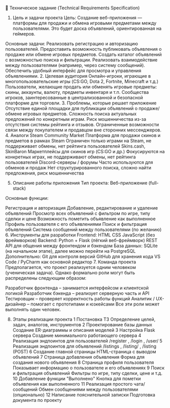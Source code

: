 📄 Техническое задание (Technical Requirements Specification)
1. Цель и задачи проекта
Цель:
Создание веб-приложения — платформы для продажи и обмена игровыми предметами между пользователями. Это будет доска объявлений, ориентированная на геймеров.

Основные задачи:
Реализовать регистрацию и авторизацию пользователей.
Предоставить возможность публиковать объявления о продаже или обмене игровых предметов.
Создать каталог объявлений с возможностью поиска и фильтрации.
Реализовать взаимодействие между пользователями (например, через систему сообщений).
Обеспечить удобный интерфейс для просмотра и управления объявлениями.
2. Целевая аудитория
Онлайн-игроки, играющие в многопользовательские игры (CS:GO, Dota 2, Fortnite, Minecraft и т.д.)
Пользователи, желающие продать или обменять игровые предметы: скины, аккаунты, валюту, предметы инвентаря и т.п.
Сообщества игроков, заинтересованные в централизованной и безопасной платформе для торговли.
3. Проблемы, которые решает приложение
Отсутствие единой площадки для публикации объявлений о продаже/обмене игровых предметов.
Сложность поиска актуальных предложений по конкретным играм.
Риск мошенничества из-за отсутствия системы рейтинга и отзывов.
Ограниченные возможности связи между покупателем и продавцом вне сторонних мессенджеров.
4. Аналоги
Steam Community Market
Платформа для продажи скинов и предметов в рамках Steam
Ограничен только играми на Steam, не поддерживает обмены, нет рейтинга пользователей
Skins.cash, SkinBaron
Маркетплейсы для скинов игр (CS:GO и др.)
Фокусируются на конкретных играх, не поддерживают обмены, нет рейтинга пользователей
Discord-серверы / форумы
Часто используются для обменов и продаж
Нет структурированного поиска, сложно найти предложения, риск мошенничества

5. Описание работы приложения
Тип проекта: Веб-приложение (full-stack)

Основные функции:

Регистрация и авторизация
Добавление, редактирование и удаление объявлений
Просмотр всех объявлений с фильтром по игре, типу сделки и цене
Возможность пометить объявление как выполненное
Профиль пользователя с его объявлениями
Поиск и фильтрация объявлений
Система сообщений между пользователями (по желанию)
6. Инструменты для разработки
Frontend:
HTML
CSS
JavaScript (без фреймворков)
Backend:
Python + Flask (лёгкий веб-фреймворк)
REST API для общения между фронтендом и бэкендом
База данных:
SQLite (на начальном этапе), далее можно перейти на PostgreSQL
Дополнительно:
Git для контроля версий
GitHub для хранения кода
VS Code / PyCharm как основной редактор
7. Команда проекта
Предполагается, что проект реализуется одним человеком (ученическая задача). Однако формально роли могут быть распределены следующим образом:

Разработчик фронтенда – занимается интерфейсом и клиентской логикой
Разработчик бэкенда – реализует серверную часть и API
Тестировщик – проверяет корректность работы функций
Аналитик / UX-дизайнер – помогает с прототипами и юзкейсами
Все эти роли может выполнять один человек. 

8. Этапы реализации проекта
1
Постановка ТЗ
Определение целей, задач, аналогов, инструментов
2
Проектирование базы данных
Создание ER-диаграммы и описания моделей
3
Настройка Flask сервера
Создание минимального работающего сервера
4
Реализация эндпоинтов для пользователей
/register
,
/login
,
/user/<id>
5
Реализация эндпоинтов для объявлений
/listings
,
/listing/<id>
,
/listing
(POST)
6
Создание главной страницы
HTML-страница с выводом объявлений
7
Страница добавления объявления
Форма для создания нового объявления
8
Страница профиля пользователя
Показывает информацию о пользователе и его объявлениях
9
Поиск и фильтрация объявлений
Фильтры по игре, типу сделки, цене и т.д.
10
Добавление функции "Выполнено"
Кнопка для пометки объявления как выполненного
11
Реализация простого чата/сообщений
Обмен сообщениями между пользователями
(опционально)
12
Написание пояснительной записки
Подготовка документа по проекту